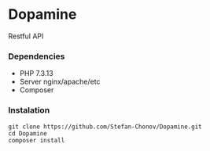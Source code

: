 # Dopamine
Restful API

### Dependencies

* PHP 7.3.13
* Server nginx/apache/etc
* Composer 

### Instalation

```
git clone https://github.com/Stefan-Chonov/Dopamine.git
cd Dopamine
composer install
```

